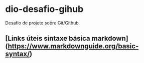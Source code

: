 # dio-desafio-gihub
Desafio de projeto sobre Git/Github

## [Links úteis sintaxe básica markdown] (https://www.markdownguide.org/basic-syntax/)

